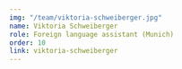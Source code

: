 ```yaml
---
img: "/team/viktoria-schweiberger.jpg"
name: Viktoria Schweiberger
role: Foreign language assistant (Munich)
order: 10
link: viktoria-schweiberger
---
```

